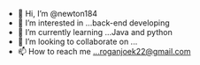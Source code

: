 - 👋 Hi, I’m @newton184
- 👀 I’m interested in ...back-end developing
- 🌱 I’m currently learning ...Java and python
- 💞️ I’m looking to collaborate on ...
- 📫 How to reach me ...roganjoek22@gmail.com

<!---
newton184/newton184 is a ✨ special ✨ repository because its `README.md` (this file) appears on your GitHub profile.
You can click the Preview link to take a look at your changes.
--->
